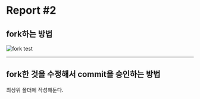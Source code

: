 Report #2 
===========
fork하는 방법
-----------

![fork test](.\pic\fork1.jpg "fork")
- - -

fork한 것을 수정해서 commit을 승인하는 방법
-----------
최상위 폴더에 작성해둔다.
